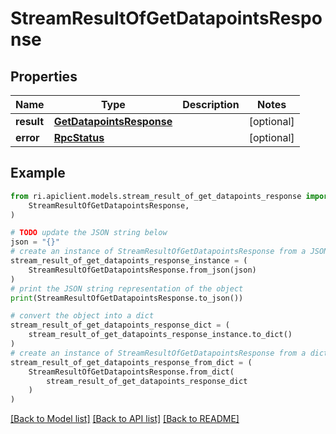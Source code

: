 # StreamResultOfGetDatapointsResponse


## Properties

Name | Type | Description | Notes
------------ | ------------- | ------------- | -------------
**result** | [**GetDatapointsResponse**](GetDatapointsResponse.md) |  | [optional] 
**error** | [**RpcStatus**](RpcStatus.md) |  | [optional] 

## Example

```python
from ri.apiclient.models.stream_result_of_get_datapoints_response import (
    StreamResultOfGetDatapointsResponse,
)

# TODO update the JSON string below
json = "{}"
# create an instance of StreamResultOfGetDatapointsResponse from a JSON string
stream_result_of_get_datapoints_response_instance = (
    StreamResultOfGetDatapointsResponse.from_json(json)
)
# print the JSON string representation of the object
print(StreamResultOfGetDatapointsResponse.to_json())

# convert the object into a dict
stream_result_of_get_datapoints_response_dict = (
    stream_result_of_get_datapoints_response_instance.to_dict()
)
# create an instance of StreamResultOfGetDatapointsResponse from a dict
stream_result_of_get_datapoints_response_from_dict = (
    StreamResultOfGetDatapointsResponse.from_dict(
        stream_result_of_get_datapoints_response_dict
    )
)
```
[[Back to Model list]](../README.md#documentation-for-models) [[Back to API list]](../README.md#documentation-for-api-endpoints) [[Back to README]](../README.md)

